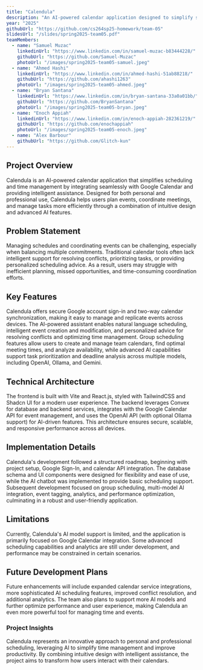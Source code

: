 ```yaml
---
title: "Calendula"
description: "An AI-powered calendar application designed to simplify scheduling and time management by leveraging Google Calendar integration and intelligent AI assistance."
year: "2025"
githubUrl: "https://github.com/cs264sp25-homework/team-05"
slidesUrl: "/slides/spring2025-team05.pdf"
teamMembers:
  - name: "Samuel Muzac"
    linkedinUrl: "https://www.linkedin.com/in/samuel-muzac-b83444228/"
    githubUrl: "https://github.com/Samuel-Muzac"
    photoUrl: "/images/spring2025-team05-samuel.jpeg"
  - name: "Ahmed Hashi"
    linkedinUrl: "https://www.linkedin.com/in/ahmed-hashi-51ab88218/"
    githubUrl: "https://github.com/ahashi1263"
    photoUrl: "/images/spring2025-team05-ahmed.jpeg"
  - name: "Bryan Santana"
    linkedinUrl: "https://www.linkedin.com/in/bryan-santana-33a0a01bb/"
    githubUrl: "https://github.com/BryanSantana"
    photoUrl: "/images/spring2025-team05-bryan.jpeg"
  - name: "Enoch Appiah"
    linkedinUrl: "https://www.linkedin.com/in/enoch-appiah-282361219/"
    githubUrl: "https://github.com/enochappiah"
    photoUrl: "/images/spring2025-team05-enoch.jpeg"
  - name: "Alex Barbour"
    githubUrl: "https://github.com/Glitch-kun"
---
```


## Project Overview

Calendula is an AI-powered calendar application that simplifies scheduling and time management by integrating seamlessly with Google Calendar and providing intelligent assistance. Designed for both personal and professional use, Calendula helps users plan events, coordinate meetings, and manage tasks more efficiently through a combination of intuitive design and advanced AI features.

## Problem Statement

Managing schedules and coordinating events can be challenging, especially when balancing multiple commitments. Traditional calendar tools often lack intelligent support for resolving conflicts, prioritizing tasks, or providing personalized scheduling advice. As a result, users may struggle with inefficient planning, missed opportunities, and time-consuming coordination efforts.

## Key Features

Calendula offers secure Google account sign-in and two-way calendar synchronization, making it easy to manage and replicate events across devices. The AI-powered assistant enables natural language scheduling, intelligent event creation and modification, and personalized advice for resolving conflicts and optimizing time management. Group scheduling features allow users to create and manage team calendars, find optimal meeting times, and analyze availability, while advanced AI capabilities support task prioritization and deadline analysis across multiple models, including OpenAI, Ollama, and Gemini.

## Technical Architecture

The frontend is built with Vite and React.js, styled with TailwindCSS and Shadcn UI for a modern user experience. The backend leverages Convex for database and backend services, integrates with the Google Calendar API for event management, and uses the OpenAI API (with optional Ollama support) for AI-driven features. This architecture ensures secure, scalable, and responsive performance across all devices.

## Implementation Details

Calendula's development followed a structured roadmap, beginning with project setup, Google Sign-In, and calendar API integration. The database schema and UI components were designed for flexibility and ease of use, while the AI chatbot was implemented to provide basic scheduling support. Subsequent development focused on group scheduling, multi-model AI integration, event tagging, analytics, and performance optimization, culminating in a robust and user-friendly application.

## Limitations

Currently, Calendula's AI model support is limited, and the application is primarily focused on Google Calendar integration. Some advanced scheduling capabilities and analytics are still under development, and performance may be constrained in certain scenarios.

## Future Development Plans

Future enhancements will include expanded calendar service integrations, more sophisticated AI scheduling features, improved conflict resolution, and additional analytics. The team also plans to support more AI models and further optimize performance and user experience, making Calendula an even more powerful tool for managing time and events.

### Project Insights

Calendula represents an innovative approach to personal and professional scheduling, leveraging AI to simplify time management and improve productivity. By combining intuitive design with intelligent assistance, the project aims to transform how users interact with their calendars.
